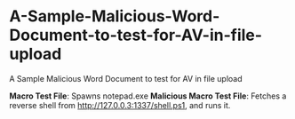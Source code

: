 # A-Sample-Malicious-Word-Document-to-test-for-AV-in-file-upload
A Sample Malicious Word Document to test for AV in file upload

**Macro Test File**: Spawns notepad.exe
**Malicious Macro Test File**: Fetches a reverse shell from http://127.0.0.3:1337/shell.ps1, and runs it.
